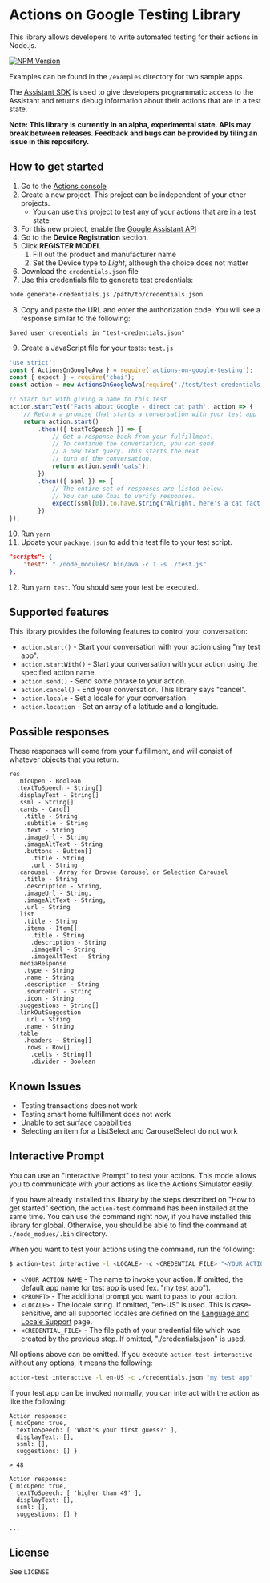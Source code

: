 # Actions on Google Testing Library
This library allows developers to write automated testing for their actions in Node.js.

[![NPM Version](https://img.shields.io/npm/v/actions-on-google-testing.svg)](https://www.npmjs.org/package/actions-on-google-testing)

Examples can be found in the `/examples` directory for two sample apps.

The [Assistant SDK](https://developers.google.com/assistant/sdk) is used to give developers
programmatic access to the Assistant and returns debug information about their actions that
are in a test state.

**Note: This library is currently in an alpha, experimental state. APIs may break between releases. Feedback and bugs can be provided by filing an issue in this repository.**

## How to get started

1. Go to the [Actions console](http://console.actions.google.com)
2. Create a new project. This project can be independent of your other projects.
    * You can use this project to test any of your actions that are in a test state
3. For this new project, enable the [Google Assistant API](https://console.developers.google.com/apis/api/embeddedassistant.googleapis.com/overview)
4. Go to the **Device Registration** section.
5. Click **REGISTER MODEL**
    1. Fill out the product and manufacturer name
    1. Set the Device type to *Light*, although the choice does not matter
6. Download the `credentials.json` file
7. Use this credentials file to generate test credentials:

```bash
node generate-credentials.js /path/to/credentials.json
```

8. Copy and paste the URL and enter the authorization code. You will see a response
similar to the following:

`Saved user credentials in "test-credentials.json"`

9. Create a JavaScript file for your tests: `test.js`

```javascript
'use strict';
const { ActionsOnGoogleAva } = require('actions-on-google-testing');
const { expect } = require('chai');
const action = new ActionsOnGoogleAva(require('./test/test-credentials.json'));

// Start out with giving a name to this test
action.startTest('Facts about Google - direct cat path', action => {
    // Return a promise that starts a conversation with your test app
    return action.start()
        .then(({ textToSpeech }) => {
            // Get a response back from your fulfillment.
            // To continue the conversation, you can send
            // a new text query. This starts the next
            // turn of the conversation.
            return action.send('cats');
        })
        .then(({ ssml }) => {
            // The entire set of responses are listed below.
            // You can use Chai to verify responses.
            expect(ssml[0]).to.have.string("Alright, here's a cat fact.")
        })
});
```

10. Run `yarn`
11. Update your `package.json` to add this test file to your test script.

```JSON
"scripts": {
    "test": "./node_modules/.bin/ava -c 1 -s ./test.js"
},
```
12. Run `yarn test`. You should see your test be executed.

## Supported features

This library provides the following features to control your conversation:

* `action.start()` - Start your conversation with your action using "my test app".
* `action.startWith()` - Start your conversation with your action using the specified action name.
* `action.send()` - Send some phrase to your action.
* `action.cancel()` - End your conversation. This library says "cancel".
* `action.locale` - Set a locale for your conversation.
* `action.location` - Set an array of a latitude and a longitude.

## Possible responses

These responses will come from your fulfillment, and will consist of whatever
objects that you return.

```
res
  .micOpen - Boolean
  .textToSpeech - String[]
  .displayText - String[]
  .ssml - String[]
  .cards - Card[]
    .title - String
    .subtitle - String
    .text - String
    .imageUrl - String
    .imageAltText - String
    .buttons - Button[]
      .title - String
      .url - String
  .carousel - Array for Browse Carousel or Selection Carousel
    .title - String
    .description - String,
    .imageUrl - String,
    .imageAltText - String,
    .url - String
  .list
    .title - String
    .items - Item[]
      .title - String
      .description - String
      .imageUrl - String
      .imageAltText - String
  .mediaResponse
    .type - String
    .name - String
    .description - String
    .sourceUrl - String
    .icon - String
  .suggestions - String[]
  .linkOutSuggestion
    .url - String
    .name - String
  .table
    .headers - String[]
    .rows - Row[]
      .cells - String[]
      .divider - Boolean
```

## Known Issues

* Testing transactions does not work
* Testing smart home fulfillment does not work
* Unable to set surface capabilities
* Selecting an item for a ListSelect and CarouselSelect do not work

## Interactive Prompt

You can use an "Interactive Prompt" to test your actions. This mode allows you to communicate with your actions as
like the Actions Simulator easily.

If you have already installed this library by the steps described on "How to get started" section, the
`action-test` command has been installed at the same time. You can use the command right now, if you have
installed this library for global. Otherwise, you should be able to find the command at `./node_modues/.bin`
directory.

When you want to test your actions using the command, run the following:

```bash
$ action-test interactive -l <LOCALE> -c <CREDENTIAL_FILE> "<YOUR_ACTION_NAME>" "<PROMPT>"
```

* `<YOUR_ACTION_NAME` - The name to invoke your action. If omitted, the default app name for test app is used (ex. "my test app").
* `<PROMPT>` - The additional prompt you want to pass to your action.
* `<LOCALE>` - The locale string. If omitted, "en-US" is used. This is case-sensitive, and all supported locales are defined on the [Language and Locale Support](https://developers.google.com/actions/localization/languages-locales) page.
* `<CREDENTIAL_FILE>` - The file path of your credential file which was created by the previous step. If omitted, "./credentials.json" is used.

All options above can be omitted. If you execute `action-test interactive` without any options, it means the following:

```bash
action-test interactive -l en-US -c ./credentials.json "my test app"
```

If your test app can be invoked normally, you can interact with the action as like the following:

```
Action response:
{ micOpen: true,
  textToSpeech: [ 'What's your first guess?' ],
  displayText: [],
  ssml: [],
  suggestions: [] }

> 48

Action response:
{ micOpen: true,
  textToSpeech: [ 'higher than 49' ],
  displayText: [],
  ssml: [],
  suggestions: [] }

...
```

## License
See `LICENSE`